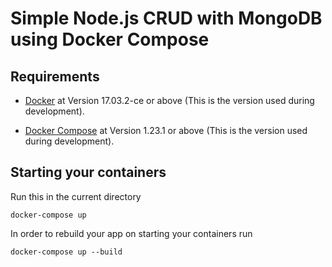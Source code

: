 # Simple Node.js CRUD with MongoDB using Docker Compose

## Requirements

* [Docker](https://www.docker.com/products/docker-desktop) at Version 17.03.2-ce or above (This is the version used during development).

* [Docker Compose](https://docs.docker.com/compose/install/) at Version 1.23.1 or above (This is the version used during development).

## Starting your containers

Run this in the current directory
```
docker-compose up
```

In order to rebuild your app on starting your containers run
```
docker-compose up --build
```
